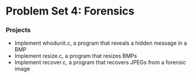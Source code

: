 # Problem Set 4: Forensics

### Projects

* Implement whodunit.c, a program that reveals a hidden message in a BMP
* Implement resize.c, a program that resizes BMPs
* Implement recover.c, a program that recovers JPEGs from a forensic image
